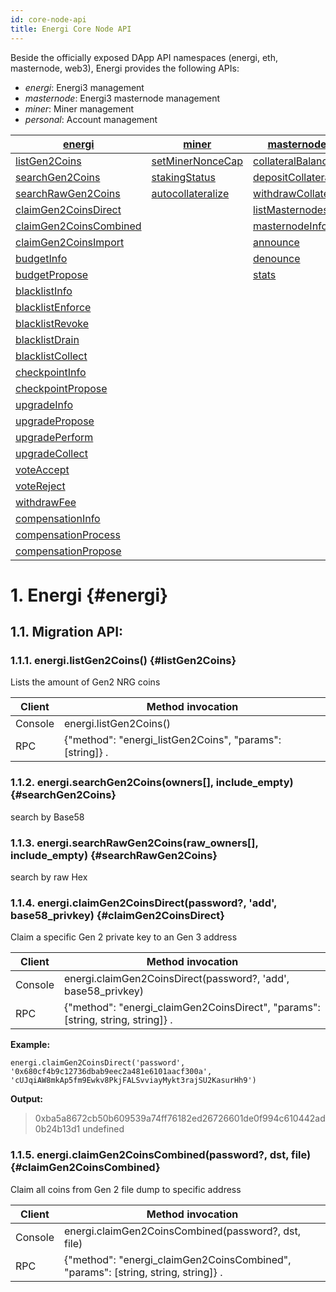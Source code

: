 ```yaml
---
id: core-node-api
title: Energi Core Node API
---
```


Beside the officially exposed DApp API namespaces (energi, eth, masternode, web3), Energi provides the following APIs:
- *energi*: Energi3 management
- *masternode*: Energi3 masternode management
- *miner*: Miner management
- *personal*: Account management


| **[energi](#energi)** | **[miner](#miner)** | **[masternode](#masternode)** | **[personal](#personal)** |
|-----------------------------------------------|---------------------|-----------------------------------|---------------------------------|
| [listGen2Coins](#listGen2Coins) | [setMinerNonceCap](#setMinerNonceCap) | [collateralBalance](#collateralBalance) | [ecRecover](#ecRecover) |
| [searchGen2Coins](#searchGen2Coins) | [stakingStatus](#stakingStatus) | [depositCollateral](#depositCollateral) | [importRawKey](#importRawKey) |
| [searchRawGen2Coins](#searchRawGen2Coins) | [autocollateralize](#setAutocollateralize) | [withdrawCollateral](#withdrawCollateral) | [listAccounts](#listAccounts) |
| [claimGen2CoinsDirect](#claimGen2CoinsDirect) | | [listMasternodes](#listMasternodes) | [lockAccount](#lockAccount) |
| [claimGen2CoinsCombined](#claimGen2CoinsCombined) | | [masternodeInfo](#masternodeInfo) | [newAccount](#newAccount) |
| [claimGen2CoinsImport](#claimGen2CoinsImport) | | [announce](#announce) | [unlockAccount](#unlockAccount) |
| [budgetInfo](#budgetInfo) | | [denounce](#denounce) | [stakingOnly](#stakingOnly) |
| [budgetPropose](#budgetPropose) | | [stats](#stats) | [sendTransaction](#sendTransaction) |
| [blacklistInfo](#blacklistInfo) | | | [sign](#sign) |
| [blacklistEnforce](#blacklistEnforce) | | | |
| [blacklistRevoke](#blacklistRevoke) | | | |
| [blacklistDrain](#blacklistDrain) | | | |
| [blacklistCollect](#blacklistCollect) | | | |
| [checkpointInfo](#checkpointInfo) | | | |
| [checkpointPropose](#checkpointPropose) | | | |
| [upgradeInfo](#upgradeInfo) | | | |
| [upgradePropose](#upgradePropose) | | | |
| [upgradePerform](#upgradePerform) | | | |
| [upgradeCollect](#upgradeCollect) | | | |
| [voteAccept](#voteAccept) | | | |
| [voteReject](#voteReject) | | | |
| [withdrawFee](#withdrawFee) | | | |
| [compensationInfo](#compensationInfo) | | | |
| [compensationProcess](#compensationProcess) | | | |
| [compensationPropose](#compensationPropose) | | | |

# 1. Energi {#energi}

## 1.1. Migration API:

### 1.1.1. energi.listGen2Coins() {#listGen2Coins}

Lists the amount of Gen2 NRG coins

| **Client** | **Method invocation** |
|------------|--------------------------------------------------------|
| Console | energi.listGen2Coins() |
| RPC | {"method": "energi_listGen2Coins", "params": [string]} . |

### 1.1.2. energi.searchGen2Coins(owners[], include_empty) {#searchGen2Coins}

search by Base58

### 1.1.3. energi.searchRawGen2Coins(raw_owners[], include_empty) {#searchRawGen2Coins}

search by raw Hex

### 1.1.4. energi.claimGen2CoinsDirect(password?, 'add', base58_privkey) {#claimGen2CoinsDirect}

Claim a specific Gen 2 private key to an Gen 3 address

| **Client** | **Method invocation** |
|------------|-------------------------------------------------------------------------------|
| Console | energi.claimGen2CoinsDirect(password?, 'add', base58_privkey) |
| RPC | {"method": "energi_claimGen2CoinsDirect", "params": [string, string, string]} .|

**Example:**

```
energi.claimGen2CoinsDirect('password', '0x680cf4b9c12736dbab9eec2a481e6101aacf300a', 'cUJqiAW8mkAp5fm9Ewkv8PkjFALSvviayMykt3rajSU2KasurHh9')
```

**Output:**

> 0xba5a8672cb50b609539a74ff76182ed26726601de0f994c610442ad0b24b13d1
> undefined

### 1.1.5. energi.claimGen2CoinsCombined(password?, dst, file) {#claimGen2CoinsCombined}

Claim all coins from Gen 2 file dump to specific address

| **Client** | **Method invocation** |
|------------|---------------------------------------------------------------------------------|
| Console | energi.claimGen2CoinsCombined(password?, dst, file) |
| RPC | {"method": "energi_claimGen2CoinsCombined", "params": [string, string, string]} . |
